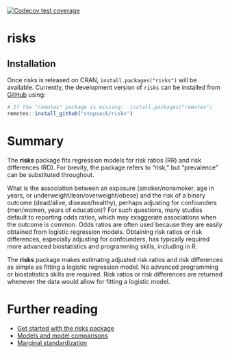
<!-- badges: start -->
  [![Codecov test coverage](https://codecov.io/gh/stopsack/risks/branch/master/graph/badge.svg)](https://codecov.io/gh/stopsack/risks?branch=master)
<!-- badges: end -->


# risks

## Installation

Once risks is released on CRAN, `install.packages("risks")` will be
available. Currently, the development version of `risks` can be
installed from [GitHub](https://github.com/) using:

``` r
# If the "remotes" package is missing:  install.packages("remotes")
remotes::install_github("stopsack/risks")
```

# Summary

The **risks** package fits regression models for risk ratios (RR) and risk
differences (RD). For brevity, the package refers to “risk,” but
“prevalence” can be substituted throughout.

What is the association between an exposure (smoker/nonsmoker, age in years, or
underweight/lean/overweight/obese) and the risk of a binary outcome
(dead/alive, disease/healthy), perhaps adjusting for confounders
(men/women, years of education)? For such questions, many
studies default to reporting odds ratios, which may exaggerate 
associations when the outcome is common. Odds ratios are often used because they
are easily obtained from logistic regression models. Obtaining risk ratios or
risk differences, especially adjusting for confounders, has typically required
more advanced biostatistics and programming skills, including in R.

The **risks** package makes estimatng adjusted risk ratios and risk differences 
as simple as fitting a logistic regression model. No advanced programming or
biostatistics skills are required. Risk ratios or risk differences are returned
whenever the data would allow for fitting a logistic model.


# Further reading

-   [Get started with the risks package](articles/risks.html)
-   [Models and model comparisons](articles/models.html)
-   [Marginal standardization](articles/margstd.html)
